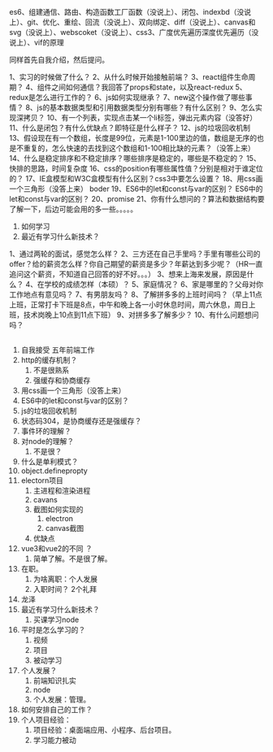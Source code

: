 es6、组建通信、路由、构造函数工厂函数（没说上）、闭包、indexbd（没说上）、git、优化、重绘、回流（没说上）、双向绑定、diff（没说上）、canvas和svg（没说上）、webscoket（没说上）、css3、广度优先遍历深度优先遍历（没说上）、vif的原理



同样首先自我介绍，然后提问。

1、实习的时候做了什么？
2、从什么时候开始接触前端？
3、react组件生命周期？
4、组件之间如何通信？我回答了props和state，以及react-redux
5、redux是怎么进行工作的？
6、js如何实现继承？
7、new这个操作做了哪些事情？
8、js的基本数据类型和引用数据类型分别有哪些？有什么区别？
9、怎么实现深拷贝？
10、有一个列表，实现点击某一个li标签，弹出元素内容（没答好）
11、什么是闭包？有什么优缺点？即特征是什么样子？
12、js的垃圾回收机制
13、假设现在有一个数组，长度是99位，元素是1-100里边的值，数组是无序的也是不重复的，怎么快速的去找到这个数组和1-100相比缺的元素？（没答上来）
14、什么是稳定排序和不稳定排序？哪些排序是稳定的，哪些是不稳定的？
15、快排的思路，时间复杂度
16、css的position有哪些属性值？分别是相对于谁定位的？
17、IE盒模型和W3C盒模型有什么区别？css3中要怎么设置？
18、用css画一个三角形（没答上来）
  boder
19、ES6中的let和const与var的区别？
  ES6中的let和const与var的区别？
20、promise
21、你有什么想问的？算法和数据结构要了解一下，后边可能会用的多一些。。。。。

1. 如何学习
2. 最近有学习什么新技术？

1、通过两轮的面试，感觉怎么样？
2、三方还在自己手里吗？手里有哪些公司的offer？给的薪资怎么样？你自己期望的薪资是多少？年薪达到多少呢？（HR一直追问这个薪资，不知道自己回答的好不好。。。）
3、想来上海来发展，原因是什么？
4、在学校的成绩怎样（本硕）？
5、家庭情况？
6、家是哪里的？父母对你工作地点有意见吗？
7、有男朋友吗？
8、了解拼多多的上班时间吗？（早上11点上班，正常打卡下班是8点，中午和晚上各一小时休息时间，周六休息，周日上班，技术岗晚上10点到11点下班）
9、对拼多多了解多少？
10、有什么问题想问吗？

## 
1. 自我接受
 五年前端工作
2. http的缓存机制？
   1. 不是很熟系
   2. 强缓存和协商缓存
3. 用css画一个三角形（没答上来）
4. ES6中的let和const与var的区别？
5. js的垃圾回收机制
6. 状态码304，是协商缓存还是强缓存？
7. 事件环的理解？
8. 对node的理解？
   1. 不是很？
9. 什么是单利模式？
10. object.definepropty
11. electorn项目
    1.  主进程和渲染进程
    2.  cavans
    3.  截图如何实现的
        1. electron
        2. canvas截图
    4. 优缺点
12. vue3和vue2的不同 ？
    1.  简单了解。不是很了解。
13. 在职。
    1. 为啥离职：个人发展
    2. 入职时间？  2个礼拜
14. 龙泽 
15. 最近有学习什么新技术？
    1. 买课学习node
16. 平时是怎么学习的？
    1.  视频
    2.  项目
    3.  被动学习
17. 个人发展？
    1.  前端知识扎实
    2.  node
    3.  个人发展：管理。
18. 如何安排自己的工作？
19. 个人项目经验：
    1.  项目经验：桌面端应用、小程序、后台项目。
    2.  学习能力被动